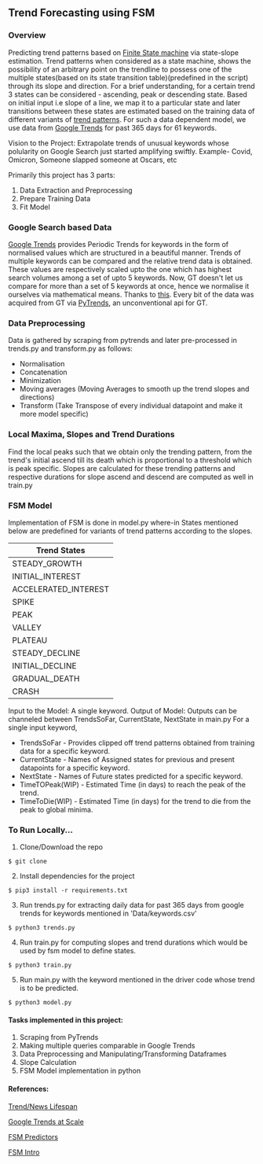## Trend Forecasting using FSM

### Overview
Predicting trend patterns based on <a href='https://en.wikipedia.org/wiki/Finite-state_machine'>Finite State machine</a> via state-slope estimation. Trend patterns when considered as a state machine, shows the possibility of an arbitrary point on the trendline to possess one of the multiple states(based on its state transition table)(predefined in the script) through its slope and direction. 
For a brief understanding, for a certain trend 3 states can be considered - ascending, peak or descending state. Based on initial input i.e slope of a line, we map it to a particular state and later transitions between these states are estimated based on the training data of different variants of <a href='https://www.ig.com/en/trading-strategies/10-chart-patterns-every-trader-needs-to-know-190514'>trend patterns</a>. For such a data dependent model, we use data from <a href='https://trends.google.com/trends'>Google Trends</a> for past 365 days for 61 keywords. 

Vision to the Project: Extrapolate trends of unusual keywords whose polularity on Google Search just started amplifying swiftly. Example- Covid, Omicron, Someone slapped someone at Oscars, etc

Primarily this project has 3 parts:
1. Data Extraction and Preprocessing
2. Prepare Training Data
3. Fit Model

### Google Search based Data
<a href='https://trends.google.com/trends'>Google Trends</a> provides Periodic Trends for keywords in the form of normalised values which are structured in a beautiful manner. Trends of multiple keywords can be compared and the relative trend data is obtained. These values are respectively scaled upto the one which has highest search volumes among a set of upto 5 keywords. Now, GT doesn't let us compare for more than a set of 5 keywords at once, hence we normalise it ourselves via mathematical means. Thanks to <a href='https://towardsdatascience.com/using-google-trends-at-scale-1c8b902b6bfa#:~:text=Currently%2C%20the%20public%2Dfacing%20Google,of%20all%20the%20major%20candidates.'>this</a>.
Every bit of the data was acquired from GT via <a href='https://pypi.org/project/pytrends/'>PyTrends</a>, an unconventional api for GT.

### Data Preprocessing
Data is gathered by scraping from pytrends and later pre-processed in trends.py and transform.py as follows: 
- Normalisation
- Concatenation 
- Minimization
- Moving averages (Moving Averages to smooth up the trend slopes and directions)
- Transform (Take Transpose of every individual datapoint and make it more model specific)

### Local Maxima, Slopes and Trend Durations
Find the local peaks such that we obtain only the trending pattern, from the trend's initial ascend till its death which is proportional to a threshold which is peak specific.
Slopes are calculated for these trending patterns and respective durations for slope ascend and descend are computed as well in train.py

### FSM Model
Implementation of FSM is done in model.py where-in States mentioned below are predefined for variants of trend patterns according to the slopes.

| Trend States    |
|----------------------|
| STEADY_GROWTH        |
| INITIAL_INTEREST     |
| ACCELERATED_INTEREST |
| SPIKE                |
| PEAK                 |
| VALLEY               |
| PLATEAU              |
| STEADY_DECLINE       |
| INITIAL_DECLINE      |
| GRADUAL_DEATH        |
| CRASH                |

Input to the Model: A single keyword.
Output of Model: Outputs can be channeled between TrendsSoFar, CurrentState, NextState in main.py
For a single input keyword,
- TrendsSoFar - Provides clipped off trend patterns obtained from training data for a specific keyword.
- CurrentState - Names of Assigned states for previous and present datapoints for a specific keyword. 
- NextState - Names of Future states predicted for a specific keyword.
- TimeTOPeak(WIP) - Estimated Time (in days) to reach the peak of the trend.
- TimeToDie(WIP) - Estimated Time (in days) for the trend to die from the peak to global minima. 

### To Run Locally...
1. Clone/Download the repo
```
$ git clone
```
2. Install dependencies for the project
```
$ pip3 install -r requirements.txt
```
3. Run trends.py for extracting daily data for past 365 days from google trends for keywords mentioned in 'Data/keywords.csv'
```
$ python3 trends.py
```
4. Run train.py for computing slopes and trend durations which would be used by fsm model to define states.
```
$ python3 train.py
```
5. Run main.py with the keyword mentioned in the driver code whose trend is to be predicted.
```
$ python3 model.py
```

#### Tasks implemented in this project:
1. Scraping from PyTrends
2. Making multiple queries comparable in Google Trends
3. Data Preprocessing and Manipulating/Transforming Dataframes 
4. Slope Calculation
5. FSM Model implementation in python


#### References:

<a href='https://newslifespan.com/'>Trend/News Lifespan</a>

<a href='https://towardsdatascience.com/using-google-trends-at-scale-1c8b902b6bfa#:~:text=Currently%2C%20the%20public%2Dfacing%20Google,of%20all%20the%20major%20candidates.'>Google Trends at Scale</a>

<a href='https://citeseerx.ist.psu.edu/viewdoc/download?doi=10.1.1.8.5119&rep=rep1&type=pdf'>FSM Predictors</a>

<a href='https://www.javatpoint.com/finite-state-machine'>FSM Intro</a>
